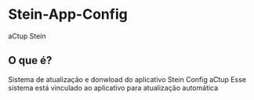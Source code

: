 # Stein-App-Config
aCtup Stein

## O que é?
Sistema de atualização e donwload do aplicativo Stein Config aCtup
Esse sistema está vinculado ao aplicativo para atualização automática
